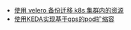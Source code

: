 - [使用 velero 备份迁移 k8s 集群内的资源](https://www.zze.xyz/archives/velero-backup-restore-k8s-resources.html)
- [使用KEDA实现基于qps的pod扩缩容](https://www.zze.xyz/archives/shi-yong-keda-shi-xian-ji-yu-qps-de-pod-kuo-suo-rong.html)